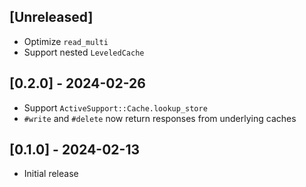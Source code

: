 ## [Unreleased]

- Optimize `read_multi`
- Support nested `LeveledCache`

## [0.2.0] - 2024-02-26

- Support `ActiveSupport::Cache.lookup_store`
- `#write` and `#delete` now return responses from underlying caches

## [0.1.0] - 2024-02-13

- Initial release
